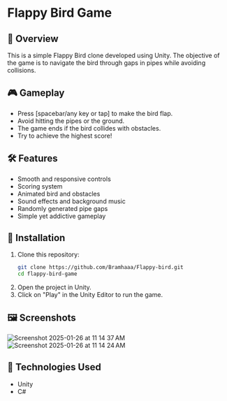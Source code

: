 # Flappy Bird Game

## 📌 Overview
This is a simple Flappy Bird clone developed using Unity. The objective of the game is to navigate the bird through gaps in pipes while avoiding collisions.

## 🎮 Gameplay
- Press [spacebar/any key or tap] to make the bird flap.
- Avoid hitting the pipes or the ground.
- The game ends if the bird collides with obstacles.
- Try to achieve the highest score!

## 🛠️ Features
- Smooth and responsive controls
- Scoring system
- Animated bird and obstacles
- Sound effects and background music
- Randomly generated pipe gaps
- Simple yet addictive gameplay

## 🚀 Installation
1. Clone this repository:
   ```bash
   git clone https://github.com/Bramhaaa/Flappy-bird.git
   cd flappy-bird-game
   ```
2. Open the project in Unity.
3. Click on "Play" in the Unity Editor to run the game.

## 🖼️ Screenshots
![Screenshot 2025-01-26 at 11 14 37 AM](https://github.com/user-attachments/assets/3e844d37-ddae-4d9a-a23b-0300eba48c20)<br>
![Screenshot 2025-01-26 at 11 14 24 AM](https://github.com/user-attachments/assets/748987a3-96ce-405a-9c74-a17652721d4e)



## 🔧 Technologies Used
- Unity
- C#



